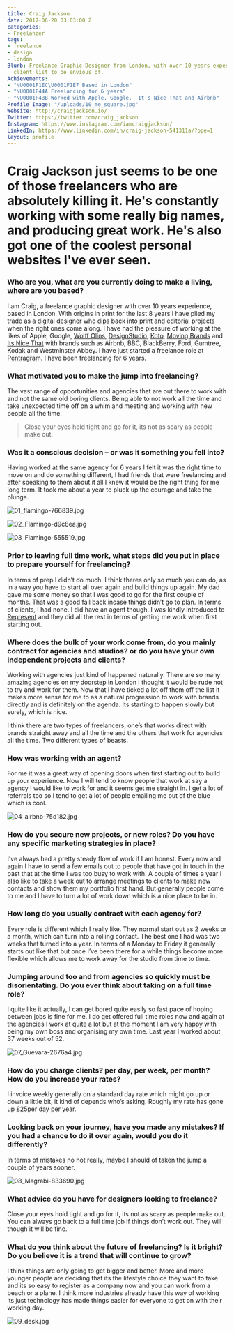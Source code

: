 ```yaml
---
title: Craig Jackson
date: 2017-06-20 03:03:00 Z
categories:
- Freelancer
tags:
- freelance
- design
- london
Blurb: Freelance Graphic Designer from London, with over 10 years experience and a
  client list to be envious of.
Achievements:
- "\U0001F1EC\U0001F1E7 Based in London"
- "\U0001F44A Freelancing for 6 years"
- "\U0001F4BB Worked with Apple, Google,  It's Nice That and Airbnb"
Profile Image: "/uploads/10_me_square.jpg"
Website: http://craigjackson.io/
Twitter: https://twitter.com/craig_jackson
Instagram: https://www.instagram.com/iamcraigjackson/
LinkedIn: https://www.linkedin.com/in/craig-jackson-541311a/?ppe=1
layout: profile
---
```


# Craig Jackson just seems to be one of those freelancers who are absolutely killing it. He's constantly working with some really big names, and producing great work. He's also got one of the coolest personal websites I've ever seen. 

### Who are you, what are you currently doing to make a living, where are you based?

I am Craig, a freelance graphic designer with over 10 years experience, based in London. With origins in print for the last 8 years I have plied my trade as a digital designer who dips back into print and editorial projects when the right ones come along. I have had the pleasure of working at the likes of Apple, Google, [Wolff Olins](http://www.wolffolins.com/), [DesignStudio](https://www.wearedesignstudio.com/), [Koto](https://www.studiokoto.co/), [Moving Brands](http://www.movingbrands.com/) and [Its Nice That](http://www.itsnicethat.com/) with brands such as Airbnb, BBC, BlackBerry, Ford, Gumtree, Kodak and Westminster Abbey. I have just started a freelance role at [Pentragram](http://pentagram.com). I have been freelancing for 6 years.

### What motivated you to make the jump into freelancing?

The vast range of opportunities and agencies that are out there to work with and not the same old boring clients. Being able to not work all the time and take unexpected time off on a whim and meeting and working with new people all the time.

> Close your eyes hold tight and go for it, its not as scary as people make out.

### Was it a conscious decision – or was it something you fell into?

Having worked at the same agency for 6 years I felt it was the right time to move on and do something different, I had friends that were freelancing and after speaking to them about it all I knew it would be the right thing for me long term. It took me about a year to pluck up the courage and take the plunge.

![01_flamingo-766839.jpg](/uploads/01_flamingo-766839.jpg)

![02_Flamingo-d9c8ea.jpg](/uploads/02_Flamingo-d9c8ea.jpg)

![03_Flamingo-555519.jpg](/uploads/03_Flamingo-555519.jpg)

### Prior to leaving full time work, what steps did you put in place to prepare yourself for freelancing?

In terms of prep I didn’t do much. I think theres only so much you can do, as in a way you have to start all over again and build things up again. My dad gave me some money so that I was good to go for the first couple of months. That was a good fall back incase things didn’t go to plan. In terms of clients, I had none. I did have an agent though. I was kindly introduced to [Represent](http://www.represent.uk.com/) and they did all the rest in terms of getting me work when first starting out.

### Where does the bulk of your work come from, do you mainly contract for agencies and studios? or do you have your own independent projects and clients?

Working with agencies just kind of happened naturally. There are so many amazing agencies on my doorstep in London I thought it would be rude not to try and work for them. Now that I have ticked a lot off them off the list it makes more sense for me to as a natural progression to work with brands directly and is definitely on the agenda. Its starting to happen slowly but surely, which is nice.

I think there are two types of freelancers, one’s that works direct with brands straight away and all the time and the others that work for agencies all the time. Two different types of beasts.

### How was working with an agent?

For me it was a great way of opening doors when first starting out to build up your experience. Now I will tend to know people that work at say a agency I would like to work for and it seems get me straight in. I get a lot of referrals too so I tend to get a lot of people emailing me out of the blue which is cool.

![04_airbnb-75d182.jpg](/uploads/04_airbnb-75d182.jpg)

### How do you secure new projects, or new roles? Do you have any specific marketing strategies in place?

I’ve always had a pretty steady flow of work if I am honest. Every now and again I have to send a few emails out to people that have got in touch in the past that at the time I was too busy to work with. A couple of times a year I also like to take a week out to arrange meetings to clients to make new contacts and show them my portfolio first hand. But generally people come to me and I have to turn a lot of work down which is a nice place to be in.

### How long do you usually contract with each agency for?

Every role is different which I really like. They normal start out as 2 weeks or a month, which can turn into a rolling contact. The best one I had was two weeks that turned into a year. In terms of a Monday to Friday it generally starts out like that but once I’ve been there for a while things become more flexible which allows me to work away for the studio from time to time.

### Jumping around too and from agencies so quickly must be disorientating. Do you ever think about taking on a full time role?

I quite like it actually, I can get bored quite easily so fast pace of hoping between jobs is fine for me. I do get offered full time roles now and again at the agencies I work at quite a lot but at the moment I am very happy with being my own boss and organising my own time. Last year I worked about 37 weeks out of 52.

![07_Guevara-2676a4.jpg](/uploads/07_Guevara-2676a4.jpg)

### How do you charge clients? per day, per week, per month? How do you increase your rates?

I invoice weekly generally on a standard day rate which might go up or down a little bit, it kind of depends who’s asking. Roughly my rate has gone up £25per day per year.

### Looking back on your journey, have you made any mistakes? If you had a chance to do it over again, would you do it differently?

In terms of mistakes no not really, maybe I should of taken the jump a couple of years sooner.

![08_Magrabi-833690.jpg](/uploads/08_Magrabi-833690.jpg)

### What advice do you have for designers looking to freelance?

Close your eyes hold tight and go for it, its not as scary as people make out. You can always go back to a full time job if things don’t work out. They will though it will be fine.

### What do you think about the future of freelancing? Is it bright? Do you believe it is a trend that will continue to grow?

I think things are only going to get bigger and better. More and more younger people are deciding that its the lifestyle choice they want to take and its so easy to register as a company now and you can work from a beach or a plane. I think more industries already have this way of working its just technology has made things easier for everyone to get on with their working day.

![09_desk.jpg](/uploads/09_desk.jpg)
